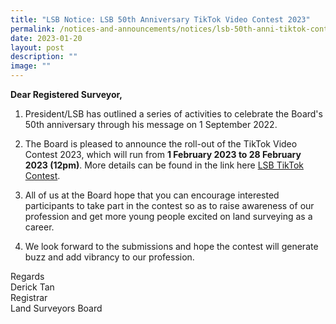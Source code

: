 ```yaml
---
title: "LSB Notice: LSB 50th Anniversary TikTok Video Contest 2023"
permalink: /notices-and-announcements/notices/lsb-50th-anni-tiktok-contest-2023/
date: 2023-01-20
layout: post
description: ""
image: ""
---
```

**Dear Registered Surveyor,**<br>

1. President/LSB has outlined a series of activities to celebrate the Board's 50th anniversary through his message on 1 September 2022.<br>

2. The Board is pleased to announce the roll-out of the TikTok Video Contest 2023, which will run from **1 February 2023 to 28 February 2023 (12pm)**. More details can be found in the link here [LSB TikTok Contest](TikTok_contest_final.pdf). <br>


3. All of us at the Board hope that you can encourage interested participants to take part in the contest so as to raise awareness of our profession and get more young people excited on land surveying as a career. <br>


4. We look forward to the submissions and hope the contest will generate buzz and add vibrancy to our profession.<br>

Regards <br>
Derick Tan <br>
Registrar <br>
Land Surveyors Board <br>